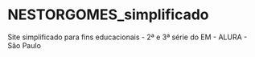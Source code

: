 # NESTORGOMES_simplificado
Site simplificado para fins educacionais - 2ª e 3ª série do EM - ALURA - São Paulo

